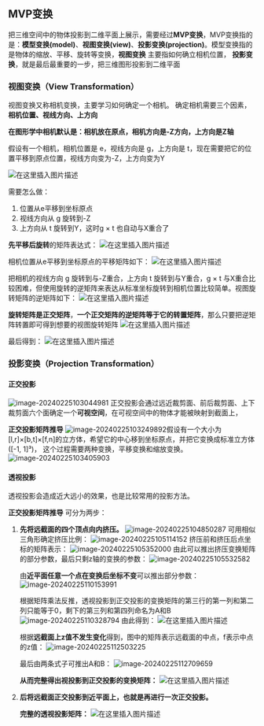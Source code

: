 ## MVP变换

把三维空间中的物体投影到二维平面上展示，需要经过**MVP变换**，MVP变换指的是：**模型变换(model)**、**视图变换(view)**、**投影变换(projection)**。模型变换指的是物体的缩放、平移、旋转等变换，**视图变换** 主要指如何确立相机位置， **投影变换**，就是最后最重要的一步，把三维图形投影到二维平面

### 视图变换（View Transformation）

视图变换又称相机变换，主要学习如何确定一个相机。
确定相机需要三个因素，**相机位置、视线方向、上方向**

**在图形学中相机默认是：相机放在原点，相机方向是-Z方向，上方向是Z轴**

假设有一个相机，相机位置是 e，视线方向是 g，上方向是 t，现在需要把它的位置平移到原点位置，视线方向变为-Z，上方向变为Y

![在这里插入图片描述](https://img-blog.csdnimg.cn/20210719222249635.png?x-oss-process=image/watermark,type_ZmFuZ3poZW5naGVpdGk,shadow_10,text_aHR0cHM6Ly9ibG9nLmNzZG4ubmV0L3F3ODcwNDE0OQ==,size_16,color_FFFFFF,t_70)


需要怎么做：

1. 位置从e平移到坐标原点
2. 视线方向从 g 旋转到-Z
3. 上方向从 t 旋转到Y，这时g × t 也自动与X重合了

**先平移后旋转**的矩阵表达式：
![在这里插入图片描述](https://img-blog.csdnimg.cn/20210718220633161.png)

相机位置从e平移到坐标原点的平移矩阵如下：
![在这里插入图片描述](https://img-blog.csdnimg.cn/20210718220650733.png)

把相机的视线方向 g 旋转到与-Z重合，上方向 t 旋转到与Y重合，g × t 与X重合比较困难，但使用旋转的逆矩阵来表达从标准坐标旋转到相机位置比较简单。视图旋转矩阵的逆矩阵如下：
![在这里插入图片描述](https://img-blog.csdnimg.cn/2021071822160613.png)

**旋转矩阵是正交矩阵**，**一个正交矩阵的逆矩阵等于它的转置矩阵**，那么只要把逆矩阵转置即可得到想要的视图旋转矩阵
![在这里插入图片描述](https://img-blog.csdnimg.cn/20210718221809331.png)

最后得到：
![在这里插入图片描述](https://img-blog.csdnimg.cn/202107192228546.png)



### 投影变换（Projection Transformation）

#### 正交投影

![image-20240225103044981](C:/Users/wsdanshenmiao/AppData/Roaming/Typora/typora-user-images/image-20240225103044981.png)
正交投影会通过远近裁剪面、前后裁剪面、上下裁剪面六个面确定一个**可视空间**，在可视空间中的物体才能被映射到截面上，

**正交投影矩阵推导**
![image-20240225103249892](C:/Users/wsdanshenmiao/AppData/Roaming/Typora/typora-user-images/image-20240225103249892.png)假设有一个大小为[l,r]×[b,t]×[f,n]的立方体，希望它的中心移到坐标原点，并把它变换成标准立方体([-1, 1]³)， 这个过程需要两种变换，平移变换和缩放变换。
![image-20240225103405903](C:/Users/wsdanshenmiao/AppData/Roaming/Typora/typora-user-images/image-20240225103405903.png)

#### 透视投影

透视投影会造成近大远小的效果，也是比较常用的投影方法。

**正交投影矩阵推导**
可分为两步：

1. **先将远截面的四个顶点向内挤压。**
	![image-20240225104850287](C:/Users/wsdanshenmiao/AppData/Roaming/Typora/typora-user-images/image-20240225104850287.png)
	可用相似三角形确定挤压比例：
	![image-20240225105114152](C:/Users/wsdanshenmiao/AppData/Roaming/Typora/typora-user-images/image-20240225105114152.png)
	挤压前和挤压后点坐标的矩阵表示：
	![image-20240225105352000](C:/Users/wsdanshenmiao/AppData/Roaming/Typora/typora-user-images/image-20240225105352000.png)
	由此可以推出挤压变换矩阵的部分参数，最后只剩z轴的变换的参数：
	![image-20240225105532582](C:/Users/wsdanshenmiao/AppData/Roaming/Typora/typora-user-images/image-20240225105532582.png)

	由**近平面任意一个点在变换后坐标不变**可以推出部分参数：
	![image-20240225110153991](C:/Users/wsdanshenmiao/AppData/Roaming/Typora/typora-user-images/image-20240225110153991.png)

	根据矩阵乘法反推，透视投影到正交投影的变换矩阵的第三行的第一列和第二列只能等于0，剩下的第三列和第四列命名为A和B
	![image-20240225110328794](C:/Users/wsdanshenmiao/AppData/Roaming/Typora/typora-user-images/image-20240225110328794.png)
	由此得到：
	![在这里插入图片描述](https://img-blog.csdnimg.cn/20210720013831436.png)

	根据**远截面上z值不发生变化**得到，图中的矩阵表示远截面的中点，f表示中点的z值：
	![image-20240225112503225](C:/Users/wsdanshenmiao/AppData/Roaming/Typora/typora-user-images/image-20240225112503225.png)

	最后由两条式子可推出A和B：
	![image-20240225112709659](C:/Users/wsdanshenmiao/AppData/Roaming/Typora/typora-user-images/image-20240225112709659.png)

	**从而完整得出视投影到正交投影的变换矩阵：**
	![在这里插入图片描述](https://img-blog.csdnimg.cn/20210720014924822.png)

2. **后将远截面正交投影到近平面上，也就是再进行一次正交投影。**

	**完整的透视投影矩阵：**
	![在这里插入图片描述](https://img-blog.csdnimg.cn/img_convert/5fca8cf2bc1dc87f03796b8ab607ca5e.png)

